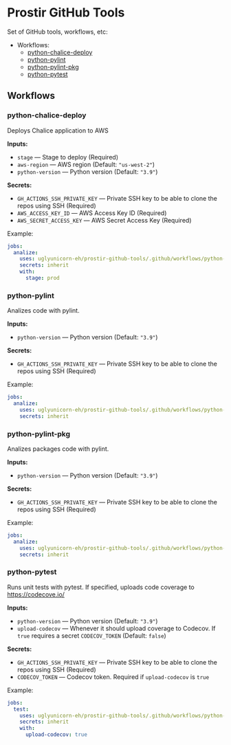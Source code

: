 # Prostir GitHub Tools

Set of GitHub tools, workflows, etc:

* Workflows:
    * [python-chalice-deploy](#python-chalice-deploy)
    * [python-pylint](#python-pylint)
    * [python-pylint-pkg](#python-pylint-pkg)
    * [python-pytest](#python-pytest)

## Workflows

### python-chalice-deploy

Deploys Chalice application to AWS

**Inputs:**

* `stage` — Stage to deploy (Required)
* `aws-region` — AWS region (Default: `"us-west-2"`)
* `python-version` — Python version (Default: `"3.9"`)

**Secrets:**

* `GH_ACTIONS_SSH_PRIVATE_KEY` — Private SSH key to be able to clone the repos using SSH (Required)
* `AWS_ACCESS_KEY_ID` — AWS Access Key ID (Required)
* `AWS_SECRET_ACCESS_KEY` — AWS Secret Access Key (Required)

Example:

```yaml
jobs:
  analize:
    uses: uglyunicorn-eh/prostir-github-tools/.github/workflows/python-chalice-deploy.yml@main
    secrets: inherit
    with:
      stage: prod
```

### python-pylint

Analizes code with pylint.

**Inputs:**

* `python-version` — Python version (Default: `"3.9"`)

**Secrets:**

* `GH_ACTIONS_SSH_PRIVATE_KEY` — Private SSH key to be able to clone the repos using SSH (Required)

Example:

```yaml
jobs:
  analize:
    uses: uglyunicorn-eh/prostir-github-tools/.github/workflows/python-pylint.yml@main
    secrets: inherit
```


### python-pylint-pkg

Analizes packages code with pylint.

**Inputs:**

* `python-version` — Python version (Default: `"3.9"`)

**Secrets:**

* `GH_ACTIONS_SSH_PRIVATE_KEY` — Private SSH key to be able to clone the repos using SSH (Required)

Example:

```yaml
jobs:
  analize:
    uses: uglyunicorn-eh/prostir-github-tools/.github/workflows/python-pylint-pkg.yml@main
    secrets: inherit
```

### python-pytest

Runs unit tests with pytest. If specified, uploads code coverage to https://codecove.io/

**Inputs:**

* `python-version` — Python version (Default: `"3.9"`)
* `upload-codecov` — Whenever it should upload coverage to Codecov. If `true` requires a secret `CODECOV_TOKEN` (Default: `false`)

**Secrets:**

* `GH_ACTIONS_SSH_PRIVATE_KEY` — Private SSH key to be able to clone the repos using SSH (Required)
* `CODECOV_TOKEN` — Codecov token. Required if `upload-codecov` is `true`

Example:

```yaml
jobs:
  test:
    uses: uglyunicorn-eh/prostir-github-tools/.github/workflows/python-pytest.yml@main
    secrets: inherit
    with:
      upload-codecov: true
```
